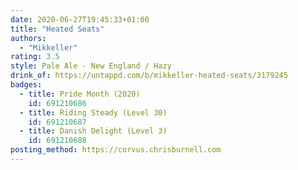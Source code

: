 ```yaml
---
date: 2020-06-27T19:45:33+01:00
title: "Heated Seats"
authors:
  - "Mikkeller"
rating: 3.5
style: Pale Ale - New England / Hazy
drink_of: https://untappd.com/b/mikkeller-heated-seats/3179245
badges:
  - title: Pride Month (2020)
    id: 691210686
  - title: Riding Steady (Level 30)
    id: 691210687
  - title: Danish Delight (Level 3)
    id: 691210688
posting_method: https://corvus.chrisburnell.com
---
```

